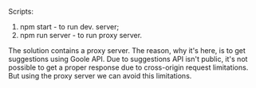 Scripts:
  1. npm start - to run dev. server;
  2. npm run server - to run proxy server.

The solution contains a proxy server. The reason, why it's here, is to get suggestions using Goole API. Due to suggestions API isn't public, it's not possible to get a proper response due to cross-origin request limitations. But using the proxy server we can avoid this limitations.